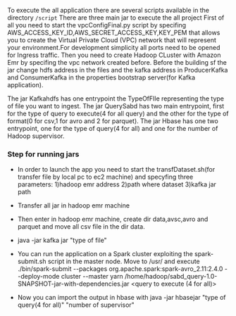 
To execute the all application there are several scripts available in the directory `/script`
There are three main jar to execute the all project
First of all you need to start the vpcConfigFinal.py script by specifing AWS_ACCESS_KEY_ID,AWS_SECRET_ACCESS_KEY,KEY_PEM that allows you to create the Virtual Private Cloud (VPC) network that will represent your environment.For development simplicity all ports need to be opened for Ingress traffic.
Then you need to create Hadoop CLuster with Amazon Emr by specifing the vpc network created before.
Before the building sf the jar change hdfs address in the files and the kafka address in ProducerKafka and ConsumerKafka in the properties bootstrap server(for Kafka application).

The jar Kafkahdfs has one entrypoint the TypeOfFIle representing the type of file you want to ingest.
The jar QuerySabd has two main entrypoint, first for the type of query to execute(4 for all query) and the other for the type of format(0 for csv,1 for avro and 2 for parquet).
The jar Hbase has one two entrypoint, one for the type of query(4 for all) and one for the number of Hadoop supervisor.

### Step for running jars

- In order to launch the app you need to start the transfDataset.sh(for transfer file by local pc to ec2 machine) and specyfing three parameters:
        1)hadoop emr address
        2)path where dataset
        3)kafka jar path
- Transfer all jar in hadoop emr machine

- Then enter in hadoop emr machine, create dir data,avsc,avro and parquet and move all csv file in the dir data.
- java -jar kafka jar "type of file"
- You can run the application on a Spark cluster exploiting the spark-submit.sh script in the master node. Move to /usr/ and execute ./bin/spark-submit --packages org.apache.spark:spark-avro_2.11:2.4.0
                   --deploy-mode cluster --master yarn
                   /home/hadoop/sabd_query-1.0-SNAPSHOT-jar-with-dependencies.jar  <query to execute (4 for all)>   <file format>
- Now you can import the output in hbase with java -jar hbasejar "type of query(4 for all)" "number of supervisor"


